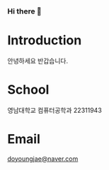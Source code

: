 ### Hi there 👋

# Introduction
안녕하세요 반갑습니다.

# School
영남대학교 컴퓨터공학과 22311943

# Email
doyoungjae@naver.com

<!--
**doyoungjae/doyoungjae** is a ✨ _special_ ✨ repository because its `README.md` (this file) appears on your GitHub profile.

Here are some ideas to get you started:

- 🔭 I’m currently working on ...
- 🌱 I’m currently learning ...
- 👯 I’m looking to collaborate on ...
- 🤔 I’m looking for help with ...
- 💬 Ask me about ...
- 📫 How to reach me: ...
- 😄 Pronouns: ...
- ⚡ Fun fact: ...
-->
